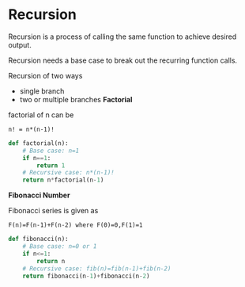 # Recursion
Recursion is a process of calling the same function to achieve desired output.

Recursion needs a base case to break out the recurring function calls.

Recursion of two ways
- single branch
- two or multiple branches
**Factorial**

factorial of n can be 

`n! = n*(n-1)!`
```python
def factorial(n):
    # Base case: n=1
    if n==1:
        return 1
    # Recursive case: n*(n-1)!
    return n*factorial(n-1)
```
**Fibonacci Number**

Fibonacci series is given as

`F(n)=F(n-1)+F(n-2) where F(0)=0,F(1)=1`
```python
def fibonacci(n):
    # Base case: n=0 or 1
    if n<=1:
        return n
    # Recursive case: fib(n)=fib(n-1)+fib(n-2)
    return fibonacci(n-1)+fibonacci(n-2)
```
